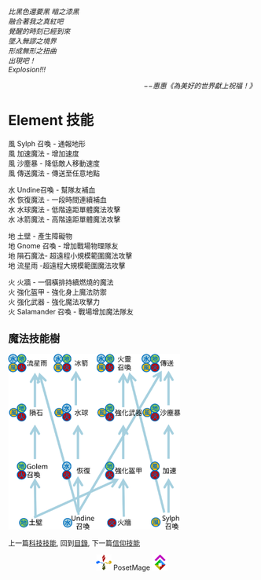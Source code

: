 *比黑色還要黑 暗之漆黑*    
*融合著我之真紅吧*    
*覺醒的時刻已經到來*    
*墜入無謬之境界*    
*形成無形之扭曲*    
*出現吧！*    
*Explosion!!!*    
<p align="right"><i>−−惠惠《為美好的世界獻上祝福！》</i></p>

# Element 技能  
風 Sylph 召喚 - 通報地形  
風 加速魔法 - 增加速度  
風 沙塵暴 - 降低敵人移動速度  
風 傳送魔法 - 傳送至任意地點  

水 Undine召喚 - 幫隊友補血  
水 恢復魔法 - 一段時間連續補血  
水 水球魔法 - 低階遠距單體魔法攻擊  
水 冰箭魔法 - 高階遠距單體魔法攻擊  

地 土壁 - 產生障礙物  
地 Gnome 召喚 - 增加戰場物理隊友  
地 隕石魔法- 超遠程小規模範圍魔法攻擊  
地 流星雨 -超遠程大規模範圍魔法攻擊  

火 火牆 - 一個橫排持續燃燒的魔法  
火 強化盔甲 - 強化身上魔法防禦  
火 強化武器 - 強化魔法攻擊力  
火 Salamander 召喚 - 戰場增加魔法隊友  

## 魔法技能樹
<img src="/Setting/Ch3/Element/ElementSkillTree.svg" Width="350" />


上一篇[科技技能](/Setting/Ch3/Technology), 
回到[目錄](/#ch-3-god-view), 
下一篇[信仰技能](/Setting/Ch3/Faith)


<p align="center"><img src="/Icon/Design/4Element.svg" Height="32" /> PosetMage <img src="/Icon/Transparent/POM.png" Height="32" /></p>
